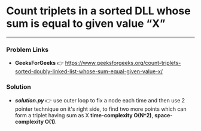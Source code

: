# Count triplets in a sorted DLL whose sum is equal to given value “X”

---

### Problem Links
- **__GeeksForGeeks__** :point_right: https://www.geeksforgeeks.org/count-triplets-sorted-doubly-linked-list-whose-sum-equal-given-value-x/

### Solution
- **_solution.py_** :point_right: use outer loop to fix a node each time and then use 2 pointer technique on it's right side, to find two more points which can form a triplet having sum as X **time-complexity O(N^2)**, **space-complexity O(1)**.
